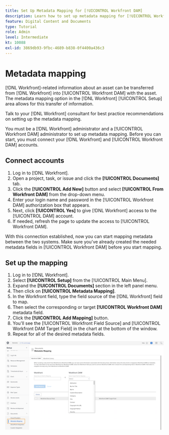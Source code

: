 ```yaml
---
title: Set Up Metadata Mapping for [!UICONTROL Workfront DAM]
description: Learn how to set up metadata mapping for [!UICONTROL Workfront DAM].
feature: Digital Content and Documents
type: Tutorial
role: Admin
level: Intermediate
kt: 10088
exl-id: 3869db93-9fbc-4689-b838-0f4400a436c3
---
```

# Metadata mapping

[!DNL Workfront]-related information about an asset can be transferred from [!DNL Workfront] into [!UICONTROL Workfront DAM] with the asset. The metadata mapping option in the [!DNL Workfront] [!UICONTROL Setup] area allows for this transfer of information.

Talk to your [!DNL Workfront] consultant for best practice recommendations on setting up the metadata mapping.

You must be a [!DNL Workfront] administrator and a [!UICONTROL Workfront DAM] administrator to set up metadata mapping. Before you can start, you must connect your [!DNL Workfront] and [!UICONTROL Workfront DAM] accounts.

## Connect accounts

1. Log in to [!DNL Workfront].
1. Open a project, task, or issue and click the **[!UICONTROL Documents]** tab.
1. Click the **[!UICONTROL Add New]** button and select **[!UICONTROL From Workfront DAM]** from the drop-down menu.
1. Enter your login name and password in the [!UICONTROL Workfront DAM] authorization box that appears.
1. Next, click **[!UICONTROL Yes]** to give [!DNL Workfront] access to the [!UICONTROL DAM] account.
1. If needed, refresh the page to update the access to [!UICONTROL Workfront DAM].

With this connection established, now you can start mapping metadata between the two systems. Make sure you've already created the needed metadata fields in [!UICONTROL Workfront DAM] before you start mapping.

## Set up the mapping

1. Log in to [!DNL Workfront].
1. Select **[!UICONTROL Setup]** from the [!UICONTROL Main Menu].
1. Expand the **[!UICONTROL Documents]** section in the left panel menu.
1. Then click on **[!UICONTROL Metadata Mapping]**.
1. In the Workfront field, type the field source of the [!DNL Workfront] field to map.
1. Then select the corresponding or target **[!UICONTROL Workfront DAM]** metadata field.
1. Click the **[!UICONTROL Add Mapping]** button.
1. You'll see the [!UICONTROL Workfront Field Source] and [!UICONTROL Workfront DAM Target Field] in the chart at the bottom of the window.
1. Repeat for all of the desired metadata fields.

![A screenshot of the [!UICONTROL Metadata Mapping] screen in [!DNL Workfront]](assets/01-metadata-mapping.png)
